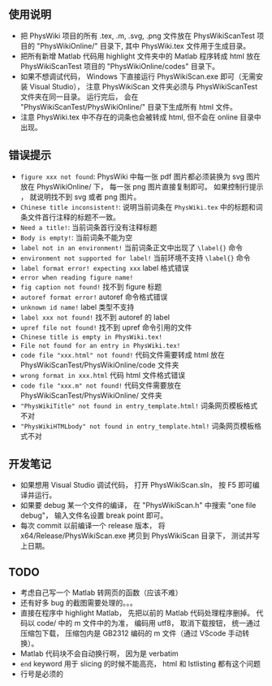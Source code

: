 ## 使用说明
* 把 PhysWiki 项目的所有 .tex, .m, .svg, .png 文件放在 PhysWikiScanTest 项目的 "PhysWikiOnline/" 目录下, 其中 PhysWiki.tex 文件用于生成目录。
* 把所有新增 Matlab 代码用 highlight 文件夹中的 Matlab 程序转成 html 放在 PhysWikiScanTest 项目的 "PhysWikiOnline/codes" 目录下。
* 如果不想调试代码， Windows 下直接运行 PhysWikiScan.exe 即可（无需安装 Visual Studio）， 注意 PhysWikiScan 文件夹必须与 PhysWikiScanTest 文件夹在同一目录。 运行完后， 会在 "PhysWikiScanTest/PhysWikiOnline/" 目录下生成所有 html 文件。
* 注意 PhysWiki.tex 中不存在的词条也会被转成 html, 但不会在 online 目录中出现。

## 错误提示
* `figure xxx not found`: PhysWiki 中每一张 pdf 图片都必须装换为 svg 图片放在 PhysWikiOnline/ 下， 每一张 png 图片直接复制即可。 如果控制行提示 ， 就说明找不到 svg 或者 png 图片。
* `Chinese title inconsistent!`: 说明当前词条在 `PhysWiki.tex` 中的标题和词条文件首行注释的标题不一致。
* `Need a title!`: 当前词条首行没有注释标题
* `Body is empty!`: 当前词条不能为空
* `label not in an environment!` 当前词条正文中出现了 `\label{}` 命令
* `environment not supported for label!` 当前环境不支持 `\label{}` 命令
* `label format error! expecting xxx` label 格式错误
* `error when reading figure name!`
* `fig caption not found!` 找不到 figure 标题
* `autoref format error!` autoref 命令格式错误
* `unknown id name!` label 类型不支持
* `label xxx not found!` 找不到 autoref 的 label
* `upref file not found!` 找不到 upref 命令引用的文件
* `Chinese title is empty in PhysWiki.tex!`
* `File not found for an entry in PhysWiki.tex!`
* `code file "xxx.html" not found!` 代码文件需要转成 html 放在 PhysWikiScanTest/PhysWikiOnline/code 文件夹
* `wrong format in xxx.html` 代码 html 文件格式错误
* `code file "xxx.m" not found!` 代码文件需要放在 PhysWikiScanTest/PhysWikiOnline/ 文件夹
* `"PhysWikiTitle" not found in entry_template.html!` 词条网页模板格式不对
* `"PhysWikiHTMLbody" not found in entry_template.html!` 词条网页模板格式不对

## 开发笔记
* 如果想用 Visual Studio 调试代码， 打开 PhysWikiScan.sln， 按 F5 即可编译并运行。
* 如果要 debug 某一个文件的编译， 在 "PhysWikiScan.h" 中搜索 "one file debug"， 输入文件名设置 break point 即可。
* 每次 commit 以前编译一个 release 版本， 将 x64/Release/PhysWikiScan.exe 拷贝到 PhysWikiScan 目录下， 测试并写上日期。

## TODO
* 考虑自己写一个 Matlab 转网页的函数（应该不难）
* 还有好多 bug 的截图需要处理的。。。
* 直接在程序中 highlight Matlab， 先把以前的 Matlab 代码处理程序删掉。 代码以 code/ 中的 m 文件中的为准， 编码用 utf8， 取消下载按钮， 统一通过压缩包下载， 压缩包内是 GB2312 编码的 m 文件（通过 VScode 手动转换）。
* Matlab 代码块不会自动换行啊， 因为是 verbatim
* `end` keyword 用于 slicing 的时候不能高亮， html 和 lstlisting 都有这个问题
* 行号是必须的

